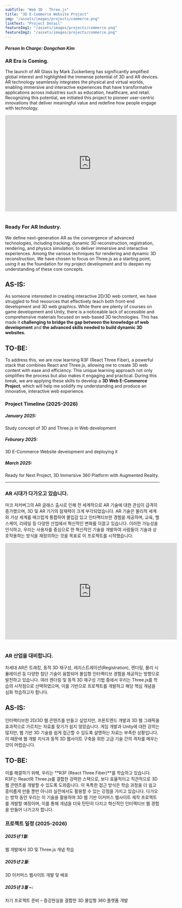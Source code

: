 ```yaml
---
subTitle: "Web 3D - Three.js" 
title: "3D E-Commerce Website Project"
img: "/assets/images/projects/commerce.png"
linkText: "Project Detail"
featureImg1: "/assets/images/projects/commerce.png"
featureImg2: "/assets/images/projects/commerce.png"
---
```

##### Person In Charge: Dongchan Kim

### AR Era is Coming.
The launch of AR Glass by Mark Zuckerberg has significantly amplified global interest and highlighted the immense potential of 3D and AR devices. AR technology seamlessly integrates the physical and virtual worlds, enabling immersive and interactive experiences that have transformative applications across industries such as education, healthcare, and retail. Recognizing this potential, we initiated this project to pioneer user-centric innovations that deliver meaningful value and redefine how people engage with technology.
<br>

<iframe width="560" height="315" src="https://www.youtube.com/embed/DrL7e1yvDAs?si=Z4T4D65fNRqV5Wsf" title="YouTube video player" frameborder="0" allow="accelerometer; autoplay; clipboard-write; encrypted-media; gyroscope; picture-in-picture; web-share" referrerpolicy="strict-origin-when-cross-origin" allowfullscreen></iframe>

<br>
<br>

### Ready For AR Industry.
We define next-generation AR as the convergence of advanced technologies, including tracking, dynamic 3D reconstruction, registration, rendering, and physics simulation, to deliver immersive and interactive experiences. Among the various techniques for rendering and dynamic 3D reconstruction, We have chosen to focus on Three.js as a starting point, using it as the foundation for my project development and to deepen my understanding of these core concepts.


## AS-IS:
As someone interested in creating interactive 2D/3D web content, we have struggled to find resources that effectively teach both front-end development and 3D web graphics. While there are plenty of courses on game development and Unity, there is a noticeable lack of accessible and comprehensive materials focused on web-based 3D technologies. This has made it **challenging to bridge the gap between the knowledge of web development** and **the advanced skills needed to build dynamic 3D websites.**

## TO-BE:
To address this, we are now learning R3F (React Three Fiber), a powerful stack that combines React and Three.js, allowing me to create 3D web content with ease and efficiency. This unique learning approach not only simplifies the process but also makes it engaging and practical. During this break, we are applying these skills to develop a **3D Web E-Commerce Project**, which will help me solidify my understanding and produce an innovative, interactive web experience.

### Project Timeline (2025-2026)
##### January 2025: 
Study concept of 3D and Three.js in Web development
##### Feburary 2025: 
3D E-Commerce Website development and deploying it 
##### March 2025:
Ready for Next Project, 3D Immersive 360 Platform with Augmented Reality. 

---

### AR 시대가 다가오고 있습니다.
마크 저커버그의 AR 글래스 출시로 인해 전 세계적으로 AR 기술에 대한 관심이 급격히 증가했으며, 3D 및 AR 기기의 잠재력이 크게 부각되었습니다. AR 기술은 물리적 세계와 가상 세계를 매끄럽게 통합하여 몰입감 있고 인터랙티브한 경험을 제공하며, 교육, 헬스케어, 리테일 등 다양한 산업에서 혁신적인 변화를 이끌고 있습니다. 이러한 가능성을 인식하고, 우리는 사용자를 중심으로 한 혁신적인 기술을 개발하여 사람들이 기술과 상호작용하는 방식을 재정의하는 것을 목표로 이 프로젝트를 시작했습니다.
<br>

<iframe width="560" height="315" src="https://www.youtube.com/embed/DrL7e1yvDAs?si=Z4T4D65fNRqV5Wsf" title="YouTube video player" frameborder="0" allow="accelerometer; autoplay; clipboard-write; encrypted-media; gyroscope; picture-in-picture; web-share" referrerpolicy="strict-origin-when-cross-origin" allowfullscreen></iframe>

<br>
<br>

### AR 산업을 대비합니다.
차세대 AR은 트래킹, 동적 3D 재구성, 레지스트레이션(Registration), 렌더링, 물리 시뮬레이션 등 다양한 첨단 기술이 융합되어 몰입형 인터랙티브 경험을 제공하는 방향으로 발전하고 있습니다. 여러 렌더링 및 동적 3D 재구성 기법 중에서 우리는 Three.js를 학습의 시작점으로 선택하였으며, 이를 기반으로 프로젝트를 개발하고 해당 핵심 개념을 심화 학습하고자 합니다.


## AS-IS:
인터랙티브한 2D/3D 웹 콘텐츠를 만들고 싶었지만, 프론트엔드 개발과 3D 웹 그래픽을 효과적으로 가르치는 자료를 찾기가 쉽지 않았습니다. 게임 개발과 Unity에 대한 강의는 많지만, 웹 기반 3D 기술을 쉽게 접근할 수 있도록 설명하는 자료는 부족한 상황입니다.
이 때문에 웹 개발 지식과 동적 3D 웹사이트 구축을 위한 고급 기술 간의 격차를 메우는 것이 어렵습니다.

## TO-BE:
이를 해결하기 위해, 우리는 **R3F (React Three Fiber)**를 학습하고 있습니다. R3F는 React와 Three.js를 결합한 강력한 스택으로, 보다 효율적이고 직관적으로 3D 웹 콘텐츠를 개발할 수 있도록 도와줍니다.
이 독특한 접근 방식은 학습 과정을 더 쉽고 흥미롭게 만들 뿐만 아니라 실전에서도 활용할 수 있는 강점을 가지고 있습니다.
다가오는 방학 동안 우리는 이 기술을 활용하여 3D 웹 기반 이커머스 웹사이트 제작 프로젝트를 개발할 예정이며, 이를 통해 개념을 더욱 탄탄히 다지고 혁신적인 인터랙티브 웹 경험을 만들어 나가고자 합니다.

### 프로젝트 일정 (2025-2026)
##### 2025년 1월:
웹 개발에서 3D 및 Three.js 개념 학습

##### 2025년 2월:
3D 이커머스 웹사이트 개발 및 배포

##### 2025년 3월 ~:
차기 프로젝트 준비 – 증강현실을 결합한 3D 몰입형 360 플랫폼 개발
